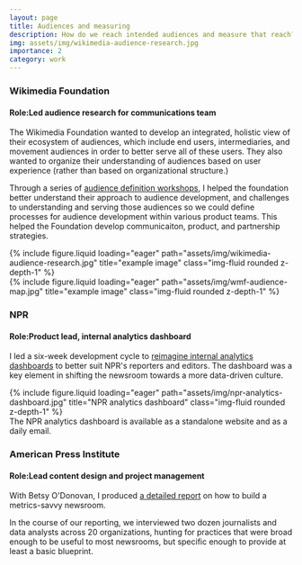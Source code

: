 ```yaml
---
layout: page
title: Audiences and measuring
description: How do we reach intended audiences and measure that reach?
img: assets/img/wikimedia-audience-research.jpg
importance: 2
category: work
---
```


<p><h3>Wikimedia Foundation</h3><p>
    <p><h4><b>Role:</b>Led audience research for communications team</h4><p>

The Wikimedia Foundation wanted to develop an integrated, holistic view of their ecosystem of audiences, which include end users, intermediaries, and movement audiences in order to better serve all of these users. They also wanted to organize their understanding of audiences based on user experience (rather than based on organizational structure.)<p>

Through a series of <a href="https://meta.wikimedia.org/wiki/Wikimedia_Foundation/Communications/Audience_research/Process">audience definition workshops</a>, I helped the foundation better understand their approach to audience development, and challenges to understanding and serving those audiences so we could define processes for audience development within various product teams. This helped the Foundation develop communicaiton, product, and partnership strategies.

<div class="row">
    <div class="col-sm mt-3 mt-md-0">
        {% include figure.liquid loading="eager" path="assets/img/wikimedia-audience-research.jpg" title="example image" class="img-fluid rounded z-depth-1" %}
    </div>
</div>

<div class="row">
    <div class="col-sm mt-3 mt-md-0">
        {% include figure.liquid loading="eager" path="assets/img/wmf-audience-map.jpg" title="example image" class="img-fluid rounded z-depth-1" %}
    </div>
</div>

<p><h3>NPR</h3><p>
    <p><h4><b>Role:</b>Product lead, internal analytics dashboard</h4><p>

I led a six-week development cycle to <a href="https://www.niemanlab.org/2014/04/building-an-analytics-culture-in-a-newsroom-how-npr-is-trying-to-expand-its-digital-thinking/">reimagine internal analytics dashboards</a> to better suit NPR's reporters and editors. The dashboard was a key element in shifting the newsroom towards a more data-driven culture.

<div class="row">
    <div class="col-sm mt-3 mt-md-0">
        {% include figure.liquid loading="eager" path="assets/img/npr-analytics-dashboard.jpg" title="NPR analytics dashboard" class="img-fluid rounded z-depth-1" %}
    </div>
</div>
<div class="caption">
    The NPR analytics dashboard is available as a standalone website and as a daily email.
</div>

<p><h3>American Press Institute</h3><p>
    <p><h4><b>Role:</b>Lead content design and project management</h4><p>

With Betsy O'Donovan, I produced <a href="https://americanpressinstitute.org/how-to-build-a-metrics-savvy-newsroom/">a detailed report</a> on how to build a metrics-savvy newsroom.

In the course of our reporting, we interviewed two dozen journalists and data analysts across 20 organizations, hunting for practices that were broad enough to be useful to most newsrooms, but specific enough to provide at least a basic blueprint.





